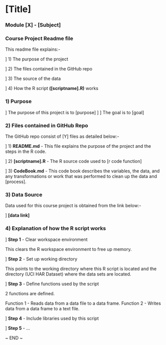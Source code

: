 # [Title]
### Module [X] - [Subject]
### Course Project Readme file

This readme file explains:-

] 1) The purpose of the project

] 2) The files contained in the GitHub repo

] 3) The source of the data

] 4) How the R script **([scriptname].R)** works

### 1) Purpose

] The purpose of this project is to [purpose]
] 
] The goal is to [goal]

### 2) Files contained in GitHub Repo

The GitHub repo consist of [Y] files as detailed below:-

] 1) **README.md** - This file explains the purpose of the project and the steps in the R code.

] 2) **[scriptname].R** - The R source code used to [r code function]

] 3) **CodeBook.md** - This code book describes the variables, the data, and any transformations or work that was performed to clean up the data and [process].

### 3) Data Source

Data used for this course project is obtained from the link below:-

] **[data link]**

### 4) Explanation of how the R script works

] **Step 1** - Clear workspace environment

  This clears the R workspace environment to free up memory.

] **Step 2** - Set up working directory

  This points to the working directory where this R script is located and the directory (UCI HAR Dataset) where the data sets are located.

] **Step 3** - Define functions used by the script

  2 functions are defined.

  Function 1 - Reads data from a data file to a data frame.
  Function 2 - Writes data from a data frame to a text file.

] **Step 4** - Include libraries used by this script

] **Step 5** - ...

~ END ~
